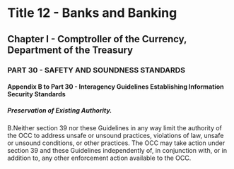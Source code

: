 
# Title 12 - Banks and Banking
## Chapter I - Comptroller of the Currency, Department of the Treasury
### PART 30 - SAFETY AND SOUNDNESS STANDARDS
#### Appendix B to Part 30 - Interagency Guidelines Establishing Information Security Standards
##### Preservation of Existing Authority.

B.Neither section 39 nor these Guidelines in any way limit the authority of the OCC to address unsafe or unsound practices, violations of law, unsafe or unsound conditions, or other practices. The OCC may take action under section 39 and these Guidelines independently of, in conjunction with, or in addition to, any other enforcement action available to the OCC.
